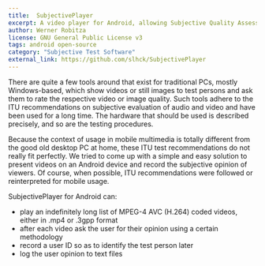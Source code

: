 ```yaml
---
title:  SubjectivePlayer
excerpt: A video player for Android, allowing Subjective Quality Assessment
author: Werner Robitza
license: GNU General Public License v3
tags: android open-source
category: "Subjective Test Software"
external_link: https://github.com/slhck/SubjectivePlayer
---
```


There are quite a few tools around that exist for traditional PCs, mostly Windows-based, which show videos or still images to test persons and ask them to rate the respective video or image quality. Such tools adhere to the ITU recommendations on subjective evaluation of audio and video and have been used for a long time. The hardware that should be used is described precisely, and so are the testing procedures.

Because the context of usage in mobile multimedia is totally different from the good old desktop PC at home, these ITU test recommendations do not really fit perfectly. We tried to come up with a simple and easy solution to present videos on an Android device and record the subjective opinion of viewers. Of course, when possible, ITU recommendations were followed or reinterpreted for mobile usage.

SubjectivePlayer for Android can:

* play an indefinitely long list of MPEG-4 AVC (H.264) coded videos, either in .mp4 or .3gpp format
* after each video ask the user for their opinion using a certain methodology
* record a user ID so as to identify the test person later
* log the user opinion to text files